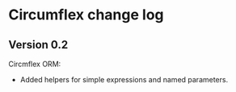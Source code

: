 # Circumflex change log

## Version 0.2

Circmflex ORM:

* Added helpers for simple expressions and named parameters.
